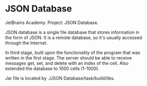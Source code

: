 # JSON Database
JetBrains Academy. Project: JSON Database.

JSON database is a single file database that stores information in</br>
the form of JSON. It is a remote database, so it's usually accessed</br>
through the Internet.

In third stage, built upon the functionality of the program that was</br>
written in the first stage. The server should be able to receive</br>
messages get, set, and delete with an index of the cell. Also</br>
extended the database to 1000 cells (1-1000).

Jar file is located by ./JSON Database/task/build/libs.